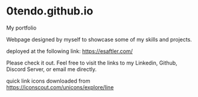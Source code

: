 # 0tendo.github.io
My portfolio


Webpage designed by myself to showcase some of my skills and projects.

deployed at the following link: https://esaftler.com/


Please check it out. Feel free to visit the links to my Linkedin, Github, Discord Server, or email me directly.

quick link icons downloaded from https://iconscout.com/unicons/explore/line
